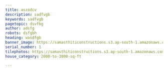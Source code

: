 ```yaml
---
title: aszxdcv
description: sadfvgb
keywords: sadfvgb
pagetopic: dsvfbg
author: adsfg
robots: dsfgbh
heading: wasdfgb
banner_image: https://samasthiticonstructions.s3.ap-south-1.amazonaws.com/uploads/fvxf_8-photo.jpg
serial_number: 1
tilephotos: https://samasthiticonstructions.s3.ap-south-1.amazonaws.com/uploads/n22.jpg
house_category: 2000-to-3000-sq-ft

---
```

